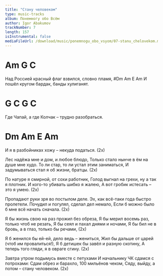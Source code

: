```yaml
---
title: "Стану человеком"
type: music-tracks
album: Понемногу обо Всём
author: Igor Abakumov
trackNumber: 7
length: 157
isInstrumental: false
mediaFileUrl: /download/music/ponemnogu_obo_vsyom/07-stanu_chelovekom.mp3
---
```


# Am                         G              C
Над Россией красный флаг взвился, словно пламя,
#Dm          Am          E         Am
И пошёл кругом бардак, банды хулиганят.
#  G            C            G          C
Где Чапай, а где Колчак – трудно разобраться.
#  Dm           Am         E        Am
И я в разбойниках хожу – некуда податься. (2х)

Лес надёжа мне и дом, и любое блюдо,
Только стало нынче в ём на душе мне худо.
То ли стар, то ли устал этим заниматься,
И задумываться стал я об жизни, братцы. (2х)

По натуре я смирной, от сохи работник,
Голод выгнал на грехи, ну а так я плотник.
И кого-то убивать шибко я жалею,
А вот гробик истесать – это я умею. (2х)

Пропадают руки зря во постылом деле.
Эх, как всё-таки года быстро пролетели.
Почудил и погулял, сделал дел немало,
Если б можно было б мне всё начать сначала. (2х)

Я бы жизнь свою на раз прожил без обреза,
Я бы мерил восемь раз, только чтоб не резать,
Я бы сеял и пахал днями и ночами,
Я бы бил не в бровь, а в глаз, только бы речами, (2х)

Я б женился бы ей-ей, дело ведь – жениться,
Жил бы дальше от царей (чтоб им провалиться!),
Я б детишек бы завёл и разную скотину,
А теперь того гляди, я в овраге сгину. (2х)

Завтра утром подымусь вместе с петухами
И начальнику ЧК сдамся с потрохами:
Сдам обрез и барахло, 100 мильёнов чеком,
Сяду, выйду, а потом – стану человеком. (2х)

